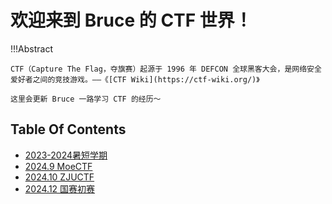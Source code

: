 # 欢迎来到 Bruce 的 CTF 世界！

!!!Abstract

    CTF（Capture The Flag，夺旗赛）起源于 1996 年 DEFCON 全球黑客大会，是网络安全爱好者之间的竞技游戏。——《[CTF Wiki](https://ctf-wiki.org/)》

    这里会更新 Bruce 一路学习 CTF 的经历～

## Table Of Contents

- [2023-2024暑短学期](2023-2024暑短学期/)
- [2024.9 MoeCTF](2024.9%20MoeCTF/)
- [2024.10 ZJUCTF](2024.10%20ZJUCTF/)
- [2024.12 国赛初赛](2024.12国赛/)